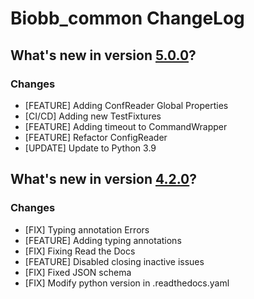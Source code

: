 # Biobb_common ChangeLog

## What's new in version [5.0.0](https://github.com/bioexcel/biobb_common/releases/tag/v5.0.0)?

### Changes
* [FEATURE] Adding ConfReader Global Properties
* [CI/CD] Adding new TestFixtures
* [FEATURE] Adding timeout to CommandWrapper
* [FEATURE] Refactor ConfigReader
* [UPDATE] Update to Python 3.9


## What's new in version [4.2.0](https://github.com/bioexcel/biobb_common/releases/tag/v4.2.0)?

### Changes

* [FIX] Typing annotation Errors
* [FEATURE] Adding typing annotations
* [FIX] Fixing Read the Docs
* [FEATURE] Disabled closing inactive issues
* [FIX] Fixed JSON schema
* [FIX] Modify python version in .readthedocs.yaml